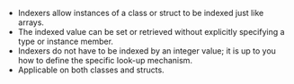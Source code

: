 - Indexers allow instances of a class or struct to be indexed just like arrays. 
- The indexed value can be set or retrieved without explicitly specifying a type or instance member.
- Indexers do not have to be indexed by an integer value; it is up to you how to define the specific look-up mechanism.
- Applicable on both classes and structs.
